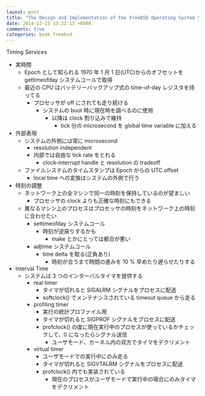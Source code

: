 ```yaml
---
layout: post
title: "The Design and Implementation of the FreeBSD Operating System Second Edition Chapter 3.6"
date: 2014-12-13 13:22:13 +0900
comments: true
categories: book freebsd
---
```

Timing Services

- 実時間
    - Epoch として知られる 1970 年 1 月 1 日(UTC)からのオフセットを gettimeofday システムコールで取得
    - 最近の CPU はバッテリーバックアップ式の time-of-day レジスタを持ってる
        - プロセッサが off にされても走り続ける
            - システムの boot 時に現在時を調べるのに使用
                - 以降は clock 割り込みで維持
                    - tick 分の microsecond を global time variable に加える
- 外部表現
    - システムの外側には常に microsecond
        - resolution independent
        - 内部では自由な tick rate をとれる
            - clock-interrupt handle と resolution の tradeoff
    - ファイルシステムのタイムスタンプは Epoch からの UTC offset
        - local time への変換はシステムの外側で行う
- 時刻の調整
    - ネットワーク上の全マシンで同一の時刻を保持しているのが望ましい
        - プロセッサの clock よりも正確な時刻にもできる
    - 異なるマシン上のプロセスはプロセッサの時刻をネットワーク上の時刻に合わせたい
        - settimeofday システムコール
            - 時刻が逆戻りするかも
                - make とかにとっては都合が悪い
        - adjtime システムコール
            - time delta を取る(正負あり)
                - 時刻が合うまで時間の進みを 10 % 早めたり遅らせたりする
- Interval Time
    - システムは 3 つのインターバルタイマを提供する
        - real timer
            - タイマが切れると SIGALRM シグナルをプロセスに配送
            - softclock() でメンテナンスされている timeout queue から走る
        - profiling timer
            - 実行の統計プロファイル用
            - タイマが切れると SIGPROF シグナルをプロセスに配送
            - profclock() の度に現在実行中のプロセスが使っているかチェックして、0 になったらシグナル送信
                - ユーザモード、カーネル内の双方でタイマをデクリメント
        - virtual timer
            - ユーザモードでの実行中にのみ走る
            - タイマが切れると SIGVTALRM シグナルをプロセスに配送
            - profclock() 内でも実装されている
                - 現在のプロセスがユーザモードで実行中の場合にのみタイマをデクリメント
